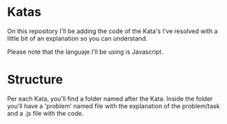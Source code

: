 # Katas

On this repository I'll be adding the code of the Kata's I've resolved with a little bit of an explanation so you can understand.

Please note that the languaje I'll be using is Javascript.

# Structure

Per each Kata, you'll find a folder named after the Kata. Inside the folder you'll have a 'problem' named file with the explanation of the problem/task and a .js file with the code.
